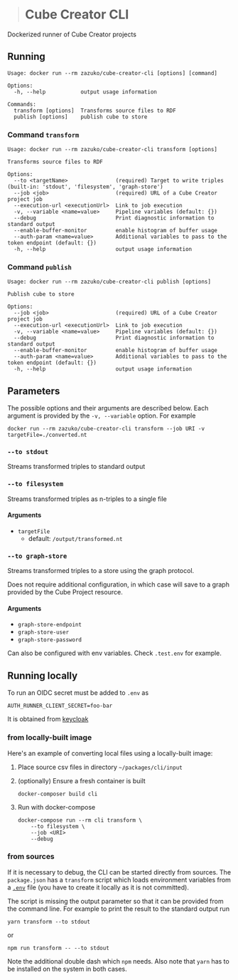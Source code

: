 > # Cube Creator CLI

Dockerized runner of Cube Creator projects

## Running

```
Usage: docker run --rm zazuko/cube-creator-cli [options] [command]

Options:
  -h, --help           output usage information

Commands:
  transform [options]  Transforms source files to RDF
  publish [options]    publish cube to store
```

### Command `transform`

```
Usage: docker run --rm zazuko/cube-creator-cli transform [options]

Transforms source files to RDF

Options:
  --to <targetName>               (required) Target to write triples (built-in: 'stdout', 'filesystem', 'graph-store')
  --job <job>                     (required) URL of a Cube Creator project job
  --execution-url <executionUrl>  Link to job execution
  -v, --variable <name=value>     Pipeline variables (default: {})
  --debug                         Print diagnostic information to standard output
  --enable-buffer-monitor         enable histogram of buffer usage
  --auth-param <name=value>       Additional variables to pass to the token endpoint (default: {})
  -h, --help                      output usage information
```

### Command `publish`

```
Usage: docker run --rm zazuko/cube-creator-cli publish [options]

Publish cube to store

Options:
  --job <job>                     (required) URL of a Cube Creator project job
  --execution-url <executionUrl>  Link to job execution
  -v, --variable <name=value>     Pipeline variables (default: {})
  --debug                         Print diagnostic information to standard output
  --enable-buffer-monitor         enable histogram of buffer usage
  --auth-param <name=value>       Additional variables to pass to the token endpoint (default: {})
  -h, --help                      output usage information
```

## Parameters

The possible options and their arguments are described below. Each argument is
provided by the `-v, --variable` option. For example

```
docker run --rm zazuko/cube-creator-cli transform --job URI -v targetFile=./converted.nt
```

### `--to stdout`

Streams transformed triples to standard output

### `--to filesystem`

Streams transformed triples as n-triples to a single file

#### Arguments

* `targetFile`
  * default: `/output/transformed.nt`

### `--to graph-store`

Streams transformed triples to a store using the graph protocol.

Does not require additional configuration, in which case will save to a graph provided by the Cube Project resource.

#### Arguments

* `graph-store-endpoint`
* `graph-store-user`
* `graph-store-password`

Can also be configured with env variables. Check `.test.env` for example.

## Running locally

To run an OIDC secret must be added to `.env` as

```
AUTH_RUNNER_CLIENT_SECRET=foo-bar
```

It is obtained from [keycloak](https://keycloak.zazukoians.org/admin/master/console/#/realms/zazuko-dev/clients/64f92868-71e3-48e1-9d8b-7bfaf5fac2bd/credentials)


### from locally-built image

Here's an example of converting local files using a locally-built image:

1. Place source csv files in directory `~/packages/cli/input`
1. (optionally) Ensure a fresh container is built

    ```
    docker-composer build cli
    ```
1. Run with docker-compose

    ```
    docker-compose run --rm cli transform \ 
        --to filesystem \
        --job <URI>
        --debug
    ```

### from sources

If it is necessary to debug, the CLI can be started directly from sources. The `package.json` has a `transform` script which loads environment variables from a [`.env`](https://npm.im/dotenv) file (you have to create it locally as it is not committed).

The script is missing the output parameter so that it can be provided from the command line. For example to print the result to the standard output run

```
yarn transform --to stdout 
```

or

```
npm run transform -- --to stdout
```

Note the additional double dash which `npm` needs.
Also note that `yarn` has to be installed on the system in both cases.
